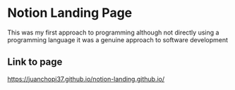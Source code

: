 # Notion Landing Page 

This was my first approach to programming although not directly using a programming language it was a genuine approach to software development

## Link to page 
https://juanchopi37.github.io/notion-landing.github.io/
